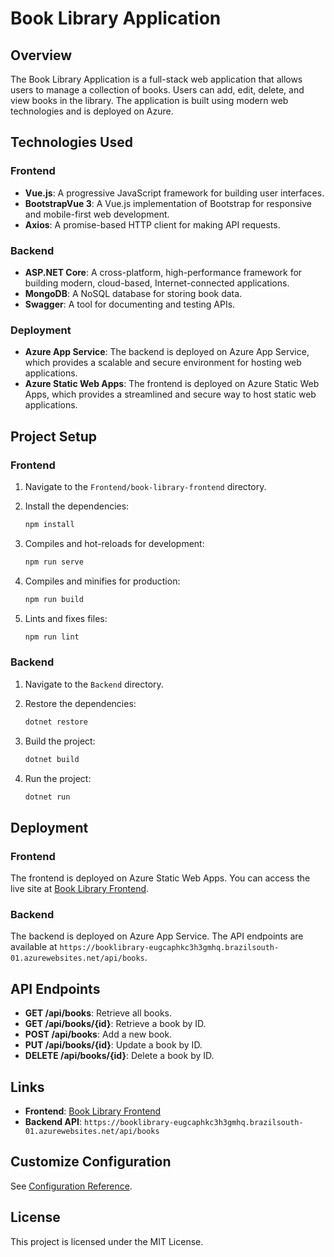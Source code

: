 # Book Library Application

## Overview

The Book Library Application is a full-stack web application that allows users to manage a collection of books. Users can add, edit, delete, and view books in the library. The application is built using modern web technologies and is deployed on Azure.

## Technologies Used

### Frontend

- **Vue.js**: A progressive JavaScript framework for building user interfaces.
- **BootstrapVue 3**: A Vue.js implementation of Bootstrap for responsive and mobile-first web development.
- **Axios**: A promise-based HTTP client for making API requests.

### Backend

- **ASP.NET Core**: A cross-platform, high-performance framework for building modern, cloud-based, Internet-connected applications.
- **MongoDB**: A NoSQL database for storing book data.
- **Swagger**: A tool for documenting and testing APIs.

### Deployment

- **Azure App Service**: The backend is deployed on Azure App Service, which provides a scalable and secure environment for hosting web applications.
- **Azure Static Web Apps**: The frontend is deployed on Azure Static Web Apps, which provides a streamlined and secure way to host static web applications.

## Project Setup

### Frontend

1. Navigate to the `Frontend/book-library-frontend` directory.
2. Install the dependencies:

    ```sh
    npm install
    ```

3. Compiles and hot-reloads for development:

    ```sh
    npm run serve
    ```

4. Compiles and minifies for production:

    ```sh
    npm run build
    ```

5. Lints and fixes files:

    ```sh
    npm run lint
    ```

### Backend

1. Navigate to the `Backend` directory.
2. Restore the dependencies:

    ```sh
    dotnet restore
    ```

3. Build the project:

    ```sh
    dotnet build
    ```

4. Run the project:

    ```sh
    dotnet run
    ```

## Deployment

### Frontend

The frontend is deployed on Azure Static Web Apps. You can access the live site at [Book Library Frontend](https://wonderful-dune-006d2720f.4.azurestaticapps.net/).

### Backend

The backend is deployed on Azure App Service. The API endpoints are available at `https://booklibrary-eugcaphkc3h3gmhq.brazilsouth-01.azurewebsites.net/api/books`.

## API Endpoints

- **GET /api/books**: Retrieve all books.
- **GET /api/books/{id}**: Retrieve a book by ID.
- **POST /api/books**: Add a new book.
- **PUT /api/books/{id}**: Update a book by ID.
- **DELETE /api/books/{id}**: Delete a book by ID.

## Links

- **Frontend**: [Book Library Frontend](https://wonderful-dune-006d2720f.4.azurestaticapps.net/)
- **Backend API**: `https://booklibrary-eugcaphkc3h3gmhq.brazilsouth-01.azurewebsites.net/api/books`

## Customize Configuration

See [Configuration Reference](https://cli.vuejs.org/config/).

## License

This project is licensed under the MIT License.